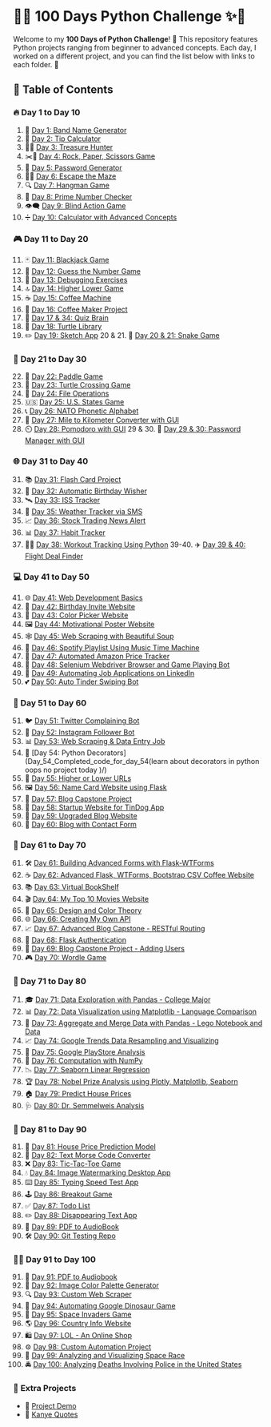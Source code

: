 # 🚀✨ **100 Days Python Challenge** ✨🚀

Welcome to my **100 Days of Python Challenge**! 🐍 This repository features Python projects ranging from beginner to advanced concepts. Each day, I worked on a different project, and you can find the list below with links to each folder. 🌟

## 📜 **Table of Contents**


### 🔥 **Day 1 to Day 10**
1. 🎵 [Day 1: Band Name Generator](Day_1_Band_name_generator/)
2. 💸 [Day 2: Tip Calculator](Day_2_Tip_Calculator/)
3. 🏴‍☠️ [Day 3: Treasure Hunter](Day_3_Treasure_hunter/)
4. ✂️🧻 [Day 4: Rock, Paper, Scissors Game](Day_4_Rock_Paper_scissors_game/)
5. 🔐 [Day 5: Password Generator](Day_5_Password_Generator/)
6. 🏃‍♂️ [Day 6: Escape the Maze](Day_6/)
7. 🔍 [Day 7: Hangman Game](Day_7_Hangman_Game/)
8. 🔢 [Day 8: Prime Number Checker](Day_8_Prime_number_checker/)
9. 👁️‍🗨️ [Day 9: Blind Action Game](Day_9_Blind_Action_Game/)
10. ➗ [Day 10: Calculator with Advanced Concepts](Day_10_Calculator_with_advance_concepts/)


### 🎮 **Day 11 to Day 20**
11. 🃏 [Day 11: Blackjack Game](Day_11_BlackJack_Game/)
12. 🎲 [Day 12: Guess the Number Game](Day_12_Guess_the_number_game/)
13. 🐞 [Day 13: Debugging Exercises](Day_13/)
14. 🔝 [Day 14: Higher Lower Game](Day_14_Higher_lower_game/)
15. ☕ [Day 15: Coffee Machine](Day_15_Coffee_Machine/)
16. 🍵 [Day 16: Coffee Maker Project](Day_16_Coffee_Maker_Project/)
17. 🧠 [Day 17 & 34: Quiz Brain](Day_17_&_34_Quiz_brain/)
18. 🐢 [Day 18: Turtle Library](Day_18_Turtle_library/)
19. ✏️ [Day 19: Sketch App](Day_19_Sketch_app/)
20 & 21. 🐍 [Day 20 & 21: Snake Game](Day_20_&_21_Snake_Game/)


### 🎨 **Day 21 to Day 30**
22. 🏓 [Day 22: Paddle Game](Day_22_Paddle_game/)
23. 🚦 [Day 23: Turtle Crossing Game](Day_23_Turtle_game/)
24. 📂 [Day 24: File Operations](Day_24_File_operations/)
25. 🇺🇸 [Day 25: U.S. States Game](Day_25_US_State_Game/)
26. 📞 [Day 26: NATO Phonetic Alphabet](Day_26/)
27. 📏 [Day 27: Mile to Kilometer Converter with GUI](Day_27-Mile_to_kilometer_converter_with_gui/)
28. ⏲️ [Day 28: Pomodoro with GUI](Day_28-Pomodoro_with_GUI/)
29 & 30. 🔑 [Day 29 & 30: Password Manager with GUI](Day_29_&_30-Password_Manager_with_GUI/)


### 🌐 **Day 31 to Day 40**
31. 📚 [Day 31: Flash Card Project](Day_31-Flash_Card_Project/)
32. 🎉 [Day 32: Automatic Birthday Wisher](Day_32-Automatic_Birthday_Wisher/)
33. 🛰️ [Day 33: ISS Tracker](Day_33-ISS_Tracker/)
35. 📱 [Day 35: Weather Tracker via SMS](Day_35-Weather_Tracker_Through_SMS/)
36. 📈 [Day 36: Stock Trading News Alert](Day_36-Stock_Trading_News_Alert_Project/)
37. 📊 [Day 37: Habit Tracker](Day_37-Habit_Tracker/)
38. 🏋️‍♂️ [Day 38: Workout Tracking Using Python](Day_38-Workout_tracking_using_python/)
39-40. ✈️ [Day 39 & 40: Flight Deal Finder](Day_39_&_40-Flight_deal_Finder/)


### 💻 **Day 41 to Day 50**
41. 🌐 [Day 41: Web Development Basics](Day_41-Web_Foundation/)
42. 🎂 [Day 42: Birthday Invite Website](Day_42-Birthday_invite_website/)
43. 🎨 [Day 43: Color Picker Website](Day_43-Color_vocal_website/)
44. 🖼️ [Day 44: Motivational Poster Website](Day_44-Motivational_Poster_Website/)
45. 🕸️ [Day 45: Web Scraping with Beautiful Soup](Day_45-Web_Scrapping_with_beautiful_soup/)
46. 🎵 [Day 46: Spotify Playlist Using Music Time Machine](Day_46-Creating_a_spotify_playlist_using_music_time_machine/)
47. 🛒 [Day 47: Automated Amazon Price Tracker](Day_47-automated_amazon_price_tracker/)
48. 🤖 [Day 48: Selenium Webdriver Browser and Game Playing Bot](Day_48-Selenium_Webdriver_Browser_and_Game_Playing_Bot/)
49. 👔 [Day 49: Automating Job Applications on LinkedIn](Day_49-Automating_job_applications_on_linkedin/)
50. 💕 [Day 50: Auto Tinder Swiping Bot](Day_50-Auto_tinder_swiping_bot/)


### 📅 Day 51 to Day 60
51. 🐦 [Day 51: Twitter Complaining Bot](Day_51_Twitter_complaining_bot/)
52. 📸 [Day 52: Instagram Follower Bot](Day_52_Instagram_follower_bot/)
53. 📊 [Day 53: Web Scraping & Data Entry Job](Day_53_Web_scrapping_&_data_entry_job/)
54. 📜 [Day 54: Python Decorators](Day_54_Completed_code_for_day_54(learn about decorators in python  oops no project today )/)
55. 🔗 [Day 55: Higher or Lower URLs](Day_55_Higher_or_lower_urls/)
56. 🖼️ [Day 56: Name Card Website using Flask](Day_56_Name_Card_Website_using_Flask/)
57. 📝 [Day 57: Blog Capstone Project](Day_57_Blog_Capstone_Project/)
58. 🚀 [Day 58: Startup Website for TinDog App](Day_58_Startup_Website_for_TinDog_App/)
59. 🔄 [Day 59: Upgraded Blog Website](Day_59_Upgraded_blog_website/)
60. 📧 [Day 60: Blog with Contact Form](Day_60_Blog_with_contact_form/)


### 📅 Day 61 to Day 70
61. 🛠️ [Day 61: Building Advanced Forms with Flask-WTForms](Day_61_Building_advanced_froms_with_flask_WTForms/)
62. ☕ [Day 62: Advanced Flask, WTForms, Bootstrap CSV Coffee Website](Day_62_Advanced_Flask,WTForms,Bootstrap_CSV_Coffee_Website/)
63. 📚 [Day 63: Virtual BookShelf](Day_63_Virtual_BookShelf/)
64. 🎬 [Day 64: My Top 10 Movies Website](Day_64_My_Top_10_Movies_Website/)
65. 🎨 [Day 65: Design and Color Theory](Day_65_It's_about_designing_and_color_theory_so_no_projec_here/)
66. 🌐 [Day 66: Creating My Own API](Day_66_Creating_my_own_API/)
67. 📈 [Day 67: Advanced Blog Capstone - RESTful Routing](Day_67_Advanced_blog_capstone_restful_routing/)
68. 🔑 [Day 68: Flask Authentication](Day_68_Flask_add/)
69. 👥 [Day 69: Blog Capstone Project - Adding Users](Day_69_Blog_capstone_project_adding_users/)
70. 🎮 [Day 70: Wordle Game](Day_70_Wordle-Game/)


### 📅 Day 71 to Day 80
71. 🎓 [Day 71: Data Exploration with Pandas - College Major](Day_72_Data_Exploration_with_pandas_college_major/)
72. 📊 [Day 72: Data Visualization using Matplotlib - Language Comparison](Day_73_Data_Visualization_using_Matplotlib_Language_comparison/)
73. 🔄 [Day 73: Aggregate and Merge Data with Pandas - Lego Notebook and Data](Day_74_Aggregate_and_merge_data_pandas_Lego_Notebook_and_data/)
74. 📈 [Day 74: Google Trends Data Resampling and Visualizing](Day_75_Google_Trends_Data_Resampling_and_visualizing/)
75. 🏪 [Day 75: Google PlayStore Analysis](Day_76_Google_PlayStore_Analysis/)
76. 🧮 [Day 76: Computation with NumPy](Day_77_Computation_with_Numpy/)
77. 📉 [Day 77: Seaborn Linear Regression](Day_78_Seaborn_Linear_Regressio/)
78. 🏆 [Day 78: Nobel Prize Analysis using Plotly, Matplotlib, Seaborn](Day_79_Nobel_Prize_Analysis_using_plotly_Matplotlib_Seaborn/)
79. 🏠 [Day 79: Predict House Prices](Day_79_Nobel_Prize_Analysis_using_plotly_Matplotlib_Seaborn) 
80. 🩺 [Day 80: Dr. Semmelweis Analysis](Day_80_Dr_Semmelweis_Analysis/)


### 📅 Day 81 to Day 90
81. 🏡 [Day 81: House Price Prediction Model](Day_81_House_price_prediction_model/)
82. 📡 [Day 82: Text Morse Code Converter](Day_82_Text_Morse_Code_Converter/)
83. ❌ [Day 83: Tic-Tac-Toe Game](Day_84_Tic_ac_Toe_game/)
84. 💧 [Day 84: Image Watermarking Desktop App](Day_85_Image_watermarking_desktop_app/)
85. ⌨️ [Day 85: Typing Speed Test App](Day_86_Typing_Speed_Test_App/)
86. 🕹️ [Day 86: Breakout Game](Day_87_BreakoutGame/)
87. ✅ [Day 87: Todo List](Day_89_Todo_List/)
88. ✏️ [Day 88: Disappearing Text App](Day_90_Disappering_text_app/)
89. 📖 [Day 89: PDF to AudioBook](Day_91_PDF_TO_AudioBook/)
90. 🛠️ [Day 90: Git Testing Repo](git_testing_repo/)


### 🧑‍💻 **Day 91 to Day 100**
91. 📖 [Day 91: PDF to Audiobook](Day_91-PDF_TO_AudioBook/)
92. 🌈 [Day 92: Image Color Palette Generator](Day_92_Image_color_palette_generator/)
93. 🔍 [Day 93: Custom Web Scraper](Day_93_Custom_Web_Scrapper/)
94. 🦖 [Day 94: Automating Google Dinosaur Game](Day_94_Automating_Google_Dinosaur_game/)
95. 👾 [Day 95: Space Invaders Game](Day_95_Space_invaders_game/)
96. 🌎 [Day 96: Country Info Website](Day_96_Country_info_website/)
97. 🛍️ [Day 97: LOL - An Online Shop](Day_97_LOL_an_online_shop/)
98. ⚙️ [Day 98: Custom Automation Project](Day_98_Custom_atomation_project/)
99. 🌌 [Day 99: Analyzing and Visualizing Space Race](Day_99_analyzing_and_visualizing_space_race/)
100. 🚔 [Day 100: Analyzing Deaths Involving Police in the United States](Day_100_Analying_Deaths_involving_Police_in_the_United_States/)


### 🎉 **Extra Projects**
- 📝 [Project Demo](project_demo/)
- 🐻 [Kanye Quotes](Kanye_quotes/)










